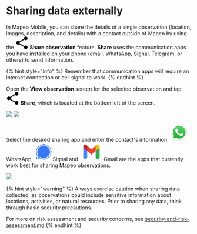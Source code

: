 # Sharing data externally

In Mapeo Mobile, you can share the details of a single observation (location, images, description, and details) with a contact outside of Mapeo by using the <img src="../../.gitbook/assets/app_icons_share_35px.png" alt="" data-size="line"> **Share observation** feature. **Share** uses the communication apps you have installed on your phone (email, WhatsApp, Signal, Telegram, or others) to send information.

{% hint style="info" %}
Remember that communication apps will require an internet connection or cell signal to work.
{% endhint %}

Open the **View observation** screen for the selected observation and tap <img src="../../.gitbook/assets/app_icons_share_35px.png" alt="" data-size="line"> **Share**, which is located at the bottom left of the screen.

![](../../.gitbook/assets/Mm\_Observations\_list\_screen-select\_obs.jpg) ![](../../.gitbook/assets/Share\_button.jpg)

Select the desired sharing app and enter the contact's information. <img src="../../.gitbook/assets/WhatsApp-logo.png" alt="" data-size="line">WhatsApp, <img src="../../.gitbook/assets/Signal-logo.png" alt="" data-size="line">Signal and <img src="../../.gitbook/assets/Gmail-logo.png" alt="" data-size="line">Gmail are the apps that currently work best for sharing Mapeo observations.

![](../../.gitbook/assets/Mm\_Share\_observation\_options.jpg)

{% hint style="warning" %}
Always exercise caution when sharing data collected, as observations could include sensitive information about locations, activities, or natural resources. Prior to sharing any data, think through basic security precautions.

For more on risk assessment and security concerns, see [security-and-risk-assessment.md](../essentials-for-a-successful-mapeo-project/security-and-risk-assessment.md "mention")
{% endhint %}
